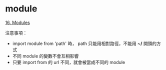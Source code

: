 # module

[16. Modules](https://exploringjs.com/es6/ch_modules.html)

注意事項：

-   import module from 'path' 時， path 只能用相對路徑，不能用 **~/** 開頭的方式
-   不同 module 的變數不會互相影響
-   只要 import from 的 url 不同，就會被當成不同的 module
